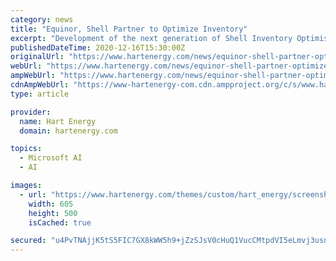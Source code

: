 ```yaml
---
category: news
title: "Equinor, Shell Partner to Optimize Inventory"
excerpt: "Development of the next generation of Shell Inventory Optimiser builds on the companies’ alliance with Microsoft, which will co-develop the tool that will run on Microsoft Azure."
publishedDateTime: 2020-12-16T15:30:00Z
originalUrl: "https://www.hartenergy.com/news/equinor-shell-partner-optimize-inventory-191446"
webUrl: "https://www.hartenergy.com/news/equinor-shell-partner-optimize-inventory-191446"
ampWebUrl: "https://www.hartenergy.com/news/equinor-shell-partner-optimize-inventory-191446?amp"
cdnAmpWebUrl: "https://www-hartenergy-com.cdn.ampproject.org/c/s/www.hartenergy.com/news/equinor-shell-partner-optimize-inventory-191446?amp"
type: article

provider:
  name: Hart Energy
  domain: hartenergy.com

topics:
  - Microsoft AI
  - AI

images:
  - url: "https://www.hartenergy.com/themes/custom/hart_energy/screenshot.png"
    width: 605
    height: 500
    isCached: true

secured: "u4PvTNAjjK5tS5FIC7GX8kWW5h9+jZzSJsV0cHuQ1VucCMtpdVI5eLmvj3usnFMoprHdPe6+e9qBCDSo5IwaNvpBqW2uhZ4HHTTb8fO3SwQ6FX0ooUZbW2ZF5wXn8o46V/Ai4JIoK8OGSyjSfdEOxBzNl4aH2ozzm6y1+5ZYTKKNVwuaGJtKvJ3XT1RBr3zrjLfLTuapkLWdEqzIfZZPTb1kPvWmWRyLmsJFeMjSbn4rLpajiH7124/Ms/FS/vfVUEWR/pSEj4XgkSSlQau1X7WaRp+SWAAiurXfht6ieX3QuoCBMawcr0eNpawy2gE4/zsMWrs4IT6LeTH7SF2jkzEZ3qScyRqKyfq+sn/ObUQ=;WOf5l1ku7rgDjTdBpNsZRA=="
---
```



